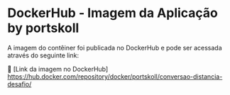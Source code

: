 # DockerHub - Imagem da Aplicação by portskoll

A imagem do contêiner foi publicada no DockerHub e pode ser acessada através do seguinte link:

🔗 [Link da imagem no DockerHub] https://hub.docker.com/repository/docker/portskoll/conversao-distancia-desafio/
